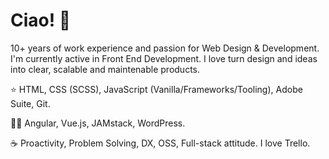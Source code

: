 # Ciao! 👋

10+ years of work experience and passion for Web Design & Development. I'm currently active in Front End Development.
I love turn design and ideas into clear, scalable and maintenable products.

⭐
HTML, CSS (SCSS), JavaScript (Vanilla/Frameworks/Tooling), Adobe Suite, Git.

👨‍💻
Angular, Vue.js, JAMstack, WordPress.

☕
Proactivity, Problem Solving, DX, OSS, Full-stack attitude. I love Trello.
